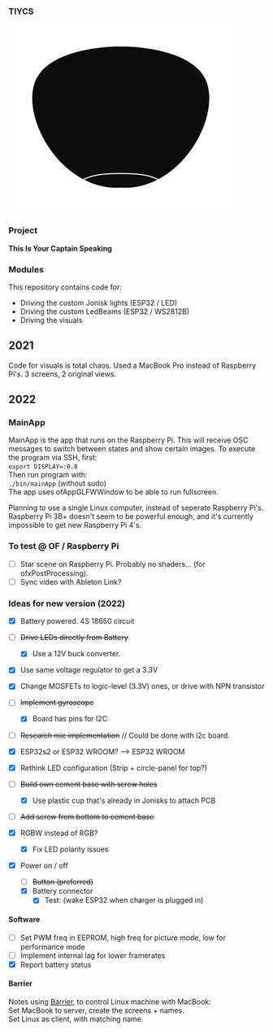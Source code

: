 ### TIYCS  

![Jonisk](./images/jonisk.png "Jonisk")

### Project
**This Is Your Captain Speaking**  

### Modules
This repository contains code for:
- Driving the custom Jonisk lights (ESP32 / LED)
- Driving the custom LedBeams (ESP32 / WS2812B)
- Driving the visuals

## 2021
Code for visuals is total chaos. Used a MacBook Pro instead of Raspberry Pi's. 3 screens, 2 original views.

## 2022
### MainApp
MainApp is the app that runs on the Raspberry Pi. This will receive OSC messages to switch between states and show certain images.
To execute the program via SSH, first:  
`export DISPLAY=:0.0`  
Then run program with:  
`./bin/mainApp` (without sudo)  
The app uses ofAppGLFWWindow to be able to run fullscreen.

Planning to use a single Linux computer, instead of seperate Raspberry Pi's. Raspberry Pi 3B+ doesn't seem to be powerful enough, and it's currently impossible to get new Raspberry Pi 4's.  

### To test @ OF / Raspberry Pi
- [ ] Star scene on Raspberry Pi. Probably no shaders... (for ofxPostProcessing).
- [ ] Sync video with Ableton Link?

### Ideas for new version (2022)
- [x] Battery powered. 4S 18650 circuit  
- [ ] ~~Drive LEDs directly from Battery~~  
  - [x] Use a 12V buck converter.
- [x] Use same voltage regulator to get a 3.3V  
- [x] Change MOSFETs to logic-level (3.3V) ones, or drive with NPN transistor  
- [ ] ~~Implement gyroscope~~  
  - [x] Board has pins for I2C
- [ ] ~~Research mic implementation~~  // Could be done with i2c board.

- [x] ESP32s2 or ESP32 WROOM? --> ESP32 WROOM
- [x] Rethink LED configuration (Strip + circle-panel for top?)

- [ ] ~~Build own cement base with screw holes~~  
  - [x] Use plastic cup that's already in Jonisks to attach PCB
- [ ] ~~Add screw from bottom to cement base~~  
- [x] RGBW instead of RGB?  
  - [x] Fix LED polarity issues

- [x] Power on / off  
  - [ ] ~~Button (preferred)~~
  - [x] Battery connector
    - [x] Test: (wake ESP32 when charger is plugged in)  

#### Software
- [ ] Set PWM freq in EEPROM, high freq for picture mode, low for performance mode  
- [ ] Implement internal lag for lower framerates  
- [x] Report battery status  

#### Barrier
Notes using [Barrier](https://github.com/debauchee/barrier), to control Linux machine with MacBook:  
Set MacBook to server, create the screens + names.  
Set Linux as client, with matching name.  
